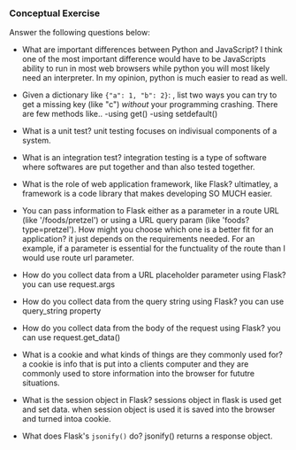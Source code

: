 ### Conceptual Exercise

Answer the following questions below:

- What are important differences between Python and JavaScript?
I think one of the most important difference would have to be JavaScripts ability to run in most web browsers while python you will most likely need an interpreter. In my opinion, python is much easier to read as well.

- Given a dictionary like ``{"a": 1, "b": 2}``: , list two ways you
  can try to get a missing key (like "c") *without* your programming
  crashing.
  There are few methods like..
  -using get()
  -using setdefault()

- What is a unit test?
unit testing focuses on indivisual components of a system.
- What is an integration test?
integration testing is a type of software where softwares are put together and than also tested together. 
- What is the role of web application framework, like Flask?
ultimatley, a framework is a code library that makes developing SO MUCH easier.

- You can pass information to Flask either as a parameter in a route URL
  (like '/foods/pretzel') or using a URL query param (like
  'foods?type=pretzel'). How might you choose which one is a better fit
  for an application?
  it just depends on the requirements needed. For an example, if a parameter is essential for the functuality of the route than I would use route url parameter.


- How do you collect data from a URL placeholder parameter using Flask?
you can use request.args
- How do you collect data from the query string using Flask?
you can use query_string property

- How do you collect data from the body of the request using Flask?
you can use request.get_data()

- What is a cookie and what kinds of things are they commonly used for?
a cookie is info that is put into a clients computer and they are commonly used to store information into the browser for fututre situations.       
- What is the session object in Flask?
sessions object in flask is used get and set data. when session object is used it is saved into the browser and turned intoa cookie.

- What does Flask's `jsonify()` do?
jsonify() returns a response object.
